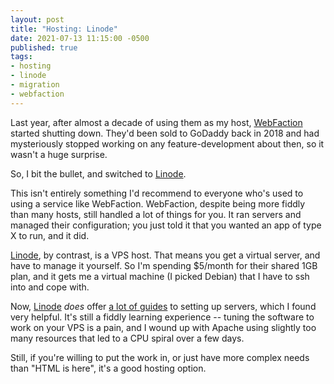 ```yaml
---
layout: post
title: "Hosting: Linode"
date: 2021-07-13 11:15:00 -0500
published: true
tags:
- hosting
- linode
- migration
- webfaction
---
```

Last year, after almost a decade of using them as my host, [WebFaction][webfaction] started shutting down. They'd been sold to GoDaddy back in 2018 and had mysteriously stopped working on any feature-development about then, so it wasn't a huge surprise.

So, I bit the bullet, and switched to [Linode][linode].

This isn't entirely something I'd recommend to everyone who's used to using a service like WebFaction. WebFaction, despite being more fiddly than many hosts, still handled a lot of things for you. It ran servers and managed their configuration; you just told it that you wanted an app of type X to run, and it did.

[Linode][linode], by contrast, is a VPS host. That means you get a virtual server, and have to manage it yourself. So I'm spending $5/month for their shared 1GB plan, and it gets me a virtual machine (I picked Debian) that I have to ssh into and cope with.

Now, [Linode][linode] *does* offer [a lot of guides][linode-guides] to setting up servers, which I found very helpful. It's still a fiddly learning experience -- tuning the software to work on your VPS is a pain, and I wound up with Apache using slightly too many resources that led to a CPU spiral over a few days.

Still, if you're willing to put the work in, or just have more complex needs than "HTML is here", it's a good hosting option.

[webfaction]: https://www.webfaction.com
[linode]: https://www.linode.com/?r=f3d9aa2a781c2d2c412b3642b28d3c407a08117e (this is a referral link)
[linode-guides]: https://www.linode.com/docs/